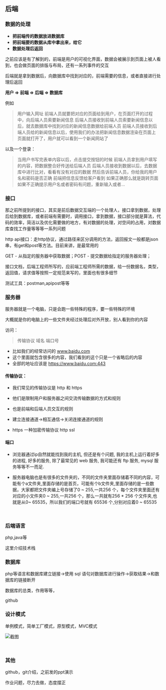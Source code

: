 ## 后端

### 数据的处理

- **把前端传的数据放进数据库**
- **把前端要的数据从库中拿出来，给它**
- **数据处理后返回**

之前应该是有了解到的，前端是用户的可视化界面，数据会被展示到页面上被人看到，也会做页面的排版与布局，还有一系列事件的交互

后端就是拿到数据后，向数据库中找到对应的，前端需要的信息，或者直接进行处理后返回

**⽤户 => 前端 => 后端 => 数据库**

例如

>  ⽤户输⼊⽹址
 前端⼈员就要把对应的⻚⾯给到⽤户，在⻚⾯打开的过程中，向后端⼈员索要新闻信息
 后端⼈员接收到前端⼈员索要新闻信息以后，就去数据库中找到对应的新闻信息数据给前端⼈员
 前端⼈员接收到后端⼈员给的新闻信息以后，使⽤我们的办法把新闻信息数据渲染在⻚⾯上
 ⻚⾯就打开了，⽤户就可以看到⼀个新闻⽹站了

以及一个登录：

>  当⽤户书写完表单内容以后，点击提交按钮的时候
 前端⼈员拿到⽤户填写的内容，把数据整合好传送给后端⼈员
 后端⼈员接收到数据以后，去数据库中进⾏⽐对，看看有没有对应的数据
 然后告诉前端⼈员，你给我的⽤户名和密码是否正确
 前端把信息反馈给客户看到
 如果正确那么就是跳转⻚⾯
 如果不正确提示⽤户名或者密码有问题，重新输入或者...

### 接口

那之前所提到的接口，其实是前后数据交互端的一个处理人，接口拿到数据，处理后给到数据库，或者前端有需要时，调用接口，拿到数据，接口部分就是算法，代码的效率，简洁以及优化需要做的地方，有对数据的处理，对空间的占用，对数据库查找工作量等等等一系列问题

http api接口：走http协议，通过路径来区分调用的方法，返回报文一般都是json串，有get和post等方法。目前来讲，是最常用的

GET - 从指定的服务器中获取数据；POST - 提交数据给指定的服务器处理；

接口文档，后端工程师所写的，应前端工程师所需的数据，给一份数据名，类型，返回值，请求值等按照一定规范来写的，里面也有很多细节

测试工具：postman,apipost等等

### 服务器

服务器就是一个电脑，只是会跑一些特殊的程序，要⼀些特殊的环境

大概就是你的电脑上的一些文件夹经过处理后对外开放，别人看到你的内容

访问：

>  传输协议
 域名
 端⼝号

- ⽐如我们的经常访问的 www.baidu.com
- 这个⾥⾯就包含很多的内容，我们看到的这个只是⼀个省略后的内容
- 全部的地址应该是 https://www.baidu.com:443

#### 传输协议：

- 我们常⻅的传输协议是 http 和 https

- 他们是限制⽤户和服务器之间交流传输数据的⽅式和规则

- 也是前端和后端⼈员交互的规则

- 建⽴连接通道->相互通信->关闭连接通道的规则
- https 一种加密传输协议 http ssl

#### 端口

- 浏览器通过ip自然就能找到我的主机, 但还是有个问题, 我的主机上运行着好多的进程, 好多的服务, 除了最常见的 web 服务, 我可能还有 ftp 服务, mysql 服务等等不一而足.

- 服务器电脑也是有很多的⽂件夹的，不同的⽂件夹⾥⾯存储着不同的内容，可能有个a⽂件夹,⾥⾯存储的是⾸⻚，可能有个b⽂件夹,⾥⾯存储的是⼀些数据，⼤家都把⽂件夹编上号存储了0 ~ 255,一共256 个，每个⽂件夹⾥⾯还有对应的⼩⽂件夹0 ~ 255,一共256 个，那么一共就有256 * 256 个⽂件夹,也就是从0~ 65535，所以我们的端⼝号就有 65536 个,分别对应着0 ~ 65535

<br/>

### 后端语言

php,java等

这里介绍技术栈

### 数据库

php等语言和数据库建⽴链接->使⽤ sql 语句对数据库进⾏操作->获取结果->和数据库的链接断开

数据库的总类，作用等等，

github

### 设计模式

单例模式，简单工厂模式，原型模式，MVC模式

![截图](07983018a0d3a669beb0913fc0a4133d.png)

<br/>

### 其他

github，git介绍，之前发的ppt演示

作业问题，尽力去做，态度摆正
